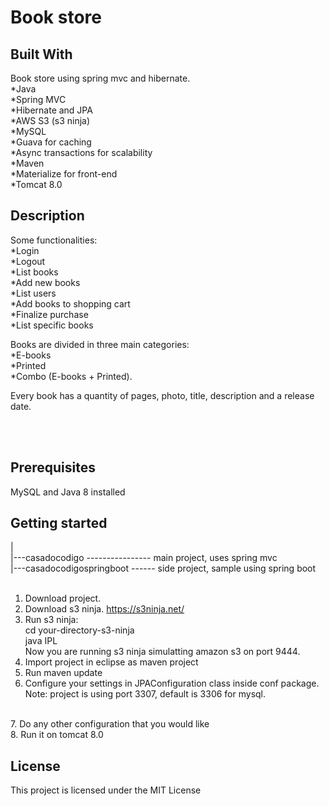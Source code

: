 # Book store

## Built With
Book store using spring mvc and hibernate.
<br>
*Java<br>
*Spring MVC<br>
*Hibernate and JPA<br>
*AWS S3 (s3 ninja)<br>
*MySQL<br>
*Guava for caching<br>
*Async transactions for scalability<br>
*Maven<br>
*Materialize for front-end<br>
*Tomcat 8.0


## Description
Some functionalities:<br>
*Login<br>
*Logout<br>
*List books<br>
*Add new books<br>
*List users<br>
*Add books to shopping cart<br>
*Finalize purchase<br>
*List specific books<br>


Books are divided in three main categories:<br>
*E-books<br>
*Printed<br>
*Combo (E-books + Printed).<br>

Every book has a quantity of pages, photo, title, description and a release date.

<br><br>

## Prerequisites
MySQL and Java 8 installed


## Getting started
|<br>
|---casadocodigo ---------------- main project, uses spring mvc<br>
|---casadocodigospringboot ------ side project, sample using spring boot<br>
<br>
1. Download project.<br>
2. Download s3 ninja. https://s3ninja.net/<br>
3. Run s3 ninja: <br>
cd your-directory-s3-ninja<br>
java IPL<br>
Now you are running s3 ninja simulatting amazon s3 on port 9444.<br>
4. Import project in eclipse as maven project<br>
5. Run maven update<br>
6. Configure your settings in JPAConfiguration class inside conf package.<br>
Note: project is using port 3307, default is 3306 for mysql.
<br>
7. Do any other configuration that you would like<br>
8. Run it on tomcat 8.0<br>





## License
This project is licensed under the MIT License

